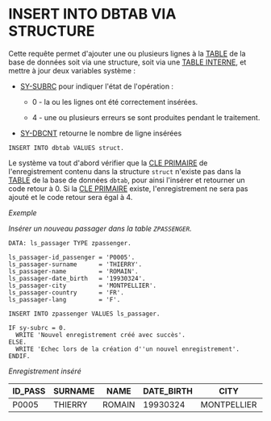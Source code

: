 # INSERT INTO DBTAB VIA STRUCTURE

Cette requête permet d'ajouter une ou plusieurs lignes à la [TABLE](../../10_DB_TABLES/02_TABLES.md) de la base de données soit via une structure, soit via une [TABLE INTERNE](../../07_TABLE_INTERNE/01_TABLES_INTERNES.md), et mettre à jour deux variables système :

- [SY-SUBRC](../../00_HELP/02_SY_SYSTEM.md) pour indiquer l'état de l'opération :

  - 0 - la ou les lignes ont été correctement insérées.

  - 4 - une ou plusieurs erreurs se sont produites pendant le traitement.

- [SY-DBCNT](../../00_HELP/02_SY_SYSTEM.md) retourne le nombre de ligne insérées

```abap
INSERT INTO dbtab VALUES struct.
```

Le système va tout d'abord vérifier que la [CLE PRIMAIRE](../../10_DB_TABLES/02_TABLES.md) de l'enregistrement contenu dans la structure `struct` n'existe pas dans la [TABLE](../../10_DB_TABLES/02_TABLES.md) de la base de données `dbtab`, pour ainsi l'insérer et retourner un code retour à 0. Si la [CLE PRIMAIRE](../../10_DB_TABLES/02_TABLES.md) existe, l'enregistrement ne sera pas ajouté et le code retour sera égal à 4.

_Exemple_

_Insérer un nouveau passager dans la table `ZPASSENGER`._

```abap
DATA: ls_passager TYPE zpassenger.

ls_passager-id_passenger = 'P0005'.
ls_passager-surname      = 'THIERRY'.
ls_passager-name         = 'ROMAIN'.
ls_passager-date_birth   = '19930324'.
ls_passager-city         = 'MONTPELLIER'.
ls_passager-country      = 'FR'.
ls_passager-lang         = 'F'.

INSERT INTO zpassenger VALUES ls_passager.

IF sy-subrc = 0.
  WRITE 'Nouvel enregistrement créé avec succès'.
ELSE.
  WRITE 'Echec lors de la création d''un nouvel enregistrement'.
ENDIF.
```

_Enregistrement inséré_

| **ID_PASS** | **SURNAME** | **NAME** | **DATE_BIRTH** | **CITY**    | **COUNTRY** | **LANG** |
| ----------- | ----------- | -------- | -------------- | ----------- | ----------- | -------- |
| P0005       | THIERRY     | ROMAIN   | 19930324       | MONTPELLIER | FR          | F        |
